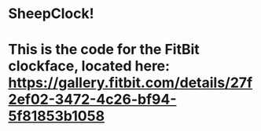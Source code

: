 # SheepClock! 

# This is the code for the FitBit clockface, located here: https://gallery.fitbit.com/details/27f2ef02-3472-4c26-bf94-5f81853b1058
 
